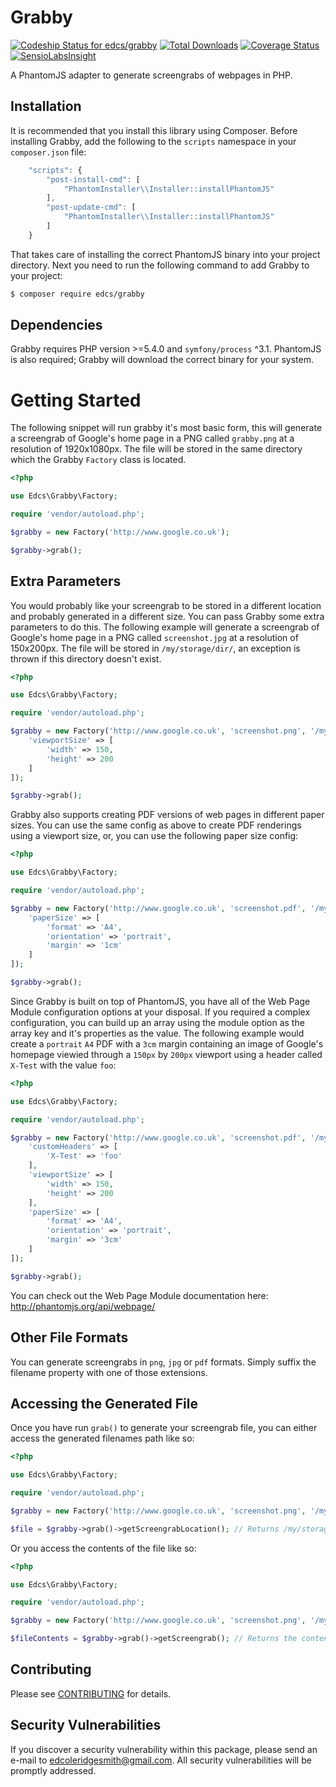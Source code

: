 # Grabby 
[![Codeship Status for edcs/grabby](https://codeship.com/projects/da4c26b0-b5f2-0133-6bbf-724fe1788ad4/status?branch=master)](https://codeship.com/projects/134212) 
[![Total Downloads](https://poser.pugx.org/edcs/grabby/downloads)](https://packagist.org/packages/edcs/grabby)
[![Coverage Status](https://coveralls.io/repos/github/edcs/grabby/badge.svg?branch=master)](https://coveralls.io/github/edcs/grabby?branch=master) 
[![SensioLabsInsight](https://insight.sensiolabs.com/projects/8e1185a8-27f7-4eff-8de3-6b0e10179f90/mini.png)](https://insight.sensiolabs.com/projects/8e1185a8-27f7-4eff-8de3-6b0e10179f90)

A PhantomJS adapter to generate screengrabs of webpages in PHP.

## Installation

It is recommended that you install this library using Composer. Before installing Grabby, add the following to the
`scripts` namespace in your `composer.json` file:

```javascript
    "scripts": {
        "post-install-cmd": [
            "PhantomInstaller\\Installer::installPhantomJS"
        ],
        "post-update-cmd": [
            "PhantomInstaller\\Installer::installPhantomJS"
        ]
    }
```

That takes care of installing the correct PhantomJS binary into your project directory. Next you need to run the
following command to add Grabby to your project:

```bash
$ composer require edcs/grabby
```

## Dependencies

Grabby requires PHP version >=5.4.0 and `symfony/process` ^3.1. PhantomJS is also required; Grabby will download the
correct binary for your system.

# Getting Started

The following snippet will run grabby it's most basic form, this will generate a screengrab of Google's home page in a 
PNG called `grabby.png` at a resolution of 1920x1080px. The file will be stored in the same directory which the Grabby 
`Factory` class is located.

```php
<?php

use Edcs\Grabby\Factory;

require 'vendor/autoload.php';

$grabby = new Factory('http://www.google.co.uk');

$grabby->grab();
```    

## Extra Parameters

You would probably like your screengrab to be stored in a different location and probably generated in a different size.
You can pass Grabby some extra parameters to do this. The following example will generate a screengrab of Google's home 
page in a PNG called `screenshot.jpg` at a resolution of 150x200px. The file will be stored in `/my/storage/dir/`, an 
exception is thrown if this directory doesn't exist.

```php
<?php

use Edcs\Grabby\Factory;

require 'vendor/autoload.php';

$grabby = new Factory('http://www.google.co.uk', 'screenshot.png', '/my/storage/dir/', [
    'viewportSize' => [
        'width' => 150,
        'height' => 200
    ]
]);

$grabby->grab();
```

Grabby also supports creating PDF versions of web pages in different paper sizes. You can use the same config as above
to create PDF renderings using a viewport size, or, you can use the following paper size config:

```php
<?php

use Edcs\Grabby\Factory;

require 'vendor/autoload.php';

$grabby = new Factory('http://www.google.co.uk', 'screenshot.pdf', '/my/storage/dir/', [
    'paperSize' => [
        'format' => 'A4',
        'orientation' => 'portrait',
        'margin' => '1cm'
    ]
]);

$grabby->grab();
```

Since Grabby is built on top of PhantomJS, you have all of the Web Page Module configuration options at your disposal. If
you required a complex configuration, you can build up an array using the module option as the array key and it's properties
as the value. The following example would create a `portrait` `A4` PDF with a `3cm` margin containing an image of Google's
homepage viewied through a `150px` by `200px` viewport using a header called `X-Test` with the value `foo`:

```php
<?php

use Edcs\Grabby\Factory;

require 'vendor/autoload.php';

$grabby = new Factory('http://www.google.co.uk', 'screenshot.pdf', '/my/storage/dir/', [
    'customHeaders' => [
        'X-Test' => 'foo'
    ],
    'viewportSize' => [
        'width' => 150,
        'height' => 200
    ],
    'paperSize' => [
        'format' => 'A4',
        'orientation' => 'portrait',
        'margin' => '3cm'
    ]
]);

$grabby->grab();
```

You can check out the Web Page Module documentation here: http://phantomjs.org/api/webpage/

## Other File Formats

You can generate screengrabs in `png`, `jpg` or `pdf` formats. Simply suffix the filename property with one of those 
extensions.

## Accessing the Generated File

Once you have run `grab()` to generate your screengrab file, you can either access the generated filenames path like so:

```php
<?php

use Edcs\Grabby\Factory;

require 'vendor/autoload.php';

$grabby = new Factory('http://www.google.co.uk', 'screenshot.png', '/my/storage/dir/', 150, 200);

$file = $grabby->grab()->getScreengrabLocation(); // Returns /my/storage/dir/screenshot.png
```    

Or you access the contents of the file like so:

```php
<?php

use Edcs\Grabby\Factory;

require 'vendor/autoload.php';

$grabby = new Factory('http://www.google.co.uk', 'screenshot.png', '/my/storage/dir/', 150, 200);

$fileContents = $grabby->grab()->getScreengrab(); // Returns the contents of /my/storage/dir/screenshot.png
```    

## Contributing

Please see [CONTRIBUTING](https://github.com/edcs/grabby/blob/master/CONTRIBUTING.md) for details.

## Security Vulnerabilities

If you discover a security vulnerability within this package, please send an e-mail to edcoleridgesmith@gmail.com. All 
security vulnerabilities will be promptly addressed.
